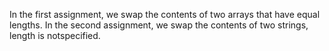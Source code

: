 In the first assignment, we swap the contents of two arrays that have equal lengths.
In the second assignment, we swap the contents of two strings, length is notspecified.
